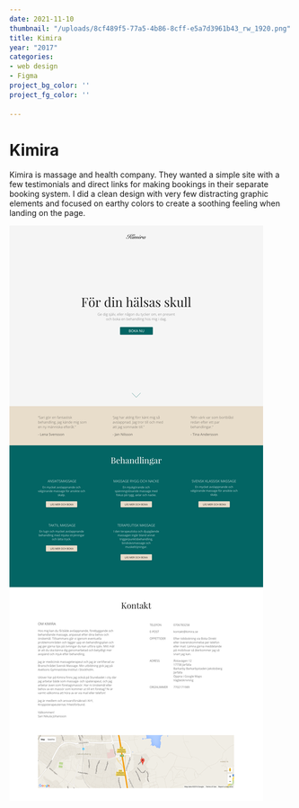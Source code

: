 ```yaml
---
date: 2021-11-10
thumbnail: "/uploads/8cf489f5-77a5-4b86-8cff-e5a7d3961b43_rw_1920.png"
title: Kimira
year: "2017"
categories:
- web design
- Figma
project_bg_color: ''
project_fg_color: ''

---
```

# Kimira

Kimira is massage and health company. They wanted a simple site with a few testimonials and direct links for making bookings in their separate booking system. I did a clean design with very few distracting graphic elements and focused on earthy colors to create a soothing feeling when landing on the page.

![](/uploads/8cf489f5-77a5-4b86-8cff-e5a7d3961b43_rw_1920.png)